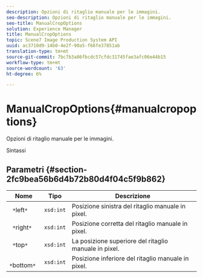 ```yaml
---
description: Opzioni di ritaglio manuale per le immagini.
seo-description: Opzioni di ritaglio manuale per le immagini.
seo-title: ManualCropOptions
solution: Experience Manager
title: ManualCropOptions
topic: Scene7 Image Production System API
uuid: ac3710d9-14b0-4e2f-90a5-f66fe37851ab
translation-type: tm+mt
source-git-commit: 7bc7b3a86fbcdc57cfdc31745fae3afc06e44b15
workflow-type: tm+mt
source-wordcount: '63'
ht-degree: 6%

---
```



# ManualCropOptions{#manualcropoptions}

Opzioni di ritaglio manuale per le immagini.

Sintassi

## Parametri {#section-2fc9bea56b6d4b72b80d4f04c5f9b862}

| Nome | Tipo | Descrizione |
|---|---|---|
| ` *`left`*` | `xsd:int` | Posizione sinistra del ritaglio manuale in pixel. |
| ` *`right`*` | `xsd:int` | Posizione corretta del ritaglio manuale in pixel. |
| ` *`top`*` | `xsd:int` | La posizione superiore del ritaglio manuale in pixel. |
| ` *`bottom`*` | `xsd:int` | Posizione inferiore del ritaglio manuale in pixel. |

